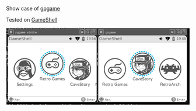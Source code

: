 
Show case of  [gogame](https://github.com/cuu/gogame)

Tested on [GameShell](https://www.clockworkpi.com/)

![screenshot of comparing pygame's version](/screenshot/first_time.png?raw=true "ScreenShot compare pygame's version")
